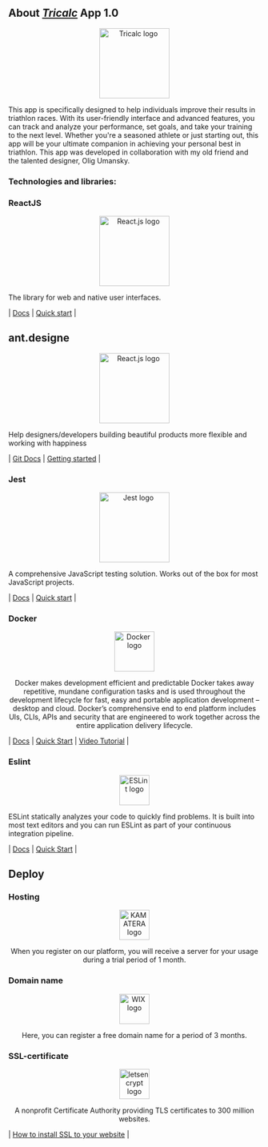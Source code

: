 ## About [***Tricalc***](https://pace-calculator.online) App 1.0

<p align="center"> 
    <a href="https://pace-calculator.online/">
         <picture>
            <source media="(prefers-color-scheme: dark)" srcset="https://raw.githubusercontent.com/rokokos97/tricalc/b37a836976e5735d1f4d87b703e5a636aecd9867/public/tri.svg">
            <source media="(prefers-color-scheme: light)" srcset="https://cdn-icons-png.flaticon.com/512/6835/6835995.png">
            <img alt="Tricalc logo" src="https://cdn-icons-png.flaticon.com/512/6835/6835995.png" height="140">
         </picture>
    </a>
</p>
<p>  
   This app is specifically designed to help individuals improve their results in triathlon races.
With its user-friendly interface and advanced features, you can track and analyze your performance,
set goals, and take your training to the next level. Whether you're a seasoned athlete or just starting out,
this app will be your ultimate companion in achieving your personal best in triathlon.
This app was developed in collaboration with my old friend and the talented designer, Olig Umansky.
</p>

### Technologies and libraries:

### ReactJS
<p align="center"> 
    <a href="https://react.dev/">
        <img src="https://upload.wikimedia.org/wikipedia/commons/a/a7/React-icon.svg" alt="React.js logo" height="140">
    </a>
</p>
<p>  
    The library for web and native user interfaces.
</p>

| [Docs](https://react.dev/learn) | [Quick start](https://react.dev/learn/installation) |

## ant.designe
<p align="center"> 
    <a href="https://ant.design/">
        <img src="https://www.specbee.com/sites/default/files/inline-images/Ant.png" alt="React.js logo" height="140">
    </a>
</p>
<p>  
    Help designers/developers building beautiful products more flexible and working with happiness

</p>

| [Git Docs](https://github.com/ant-design/ant-design) | [Getting started](https://ant.design/components/overview/) |

### Jest
<p align="center"> 
    <a href="https://jestjs.io/uk/">
        <img src="https://raw.githubusercontent.com/jestjs/jest/main/website/static/img/jest-readme-headline.png" alt="Jest logo" height="140">
    </a>
</p>
<p>  
    A comprehensive JavaScript testing solution. Works out of the box for most JavaScript projects.
</p>

| [Docs](https://github.com/jestjs/jest#getting-started) | [Quick start](https://jestjs.io/uk/docs/getting-started) |


### Docker
<p align="center"> 
    <a href="https://www.docker.com/">
        <img src="https://upload.wikimedia.org/wikipedia/commons/4/4e/Docker_%28container_engine%29_logo.svg" alt="Docker logo" height="80">
    </a>
</p>
<p align="center">  
    Docker makes development efficient and predictable
Docker takes away repetitive, mundane configuration tasks and is used throughout the development lifecycle for fast, easy and portable application development – desktop and cloud. Docker’s comprehensive end to end platform includes UIs, CLIs, APIs and security that are engineered to work together across the entire application delivery lifecycle.
</p>

| [Docs](https://docs.docker.com/) | [Quick Start](https://docs.docker.com/get-started/) | [Video Tutorial](https://www.youtube.com/watch?v=n9uCgUzfeRQ) |


### Eslint

<p align="center"> 
    <a href="https://eslint.org/">
        <img src="https://www.vectorlogo.zone/logos/eslint/eslint-ar21.svg" alt="ESLint logo" height="60">
    </a>
</p>
ESLint statically analyzes your code to quickly find problems. It is built into most text editors and you can run ESLint as part of your continuous integration pipeline.
<p align="center">  

</p>

| [Docs](https://eslint.org/docs/latest/) | [Quick Start](https://eslint.org/docs/latest/use/getting-started) |

## Deploy

### Hosting 

<p align="center"> 
    <a href="https://www.kamatera.com/">
        <img src="https://www.kamatera.com/images/logo.svg" alt="KAMATERA logo" height="60">
    </a>
</p>

<p align="center">  
    When you register on our platform, you will receive a server for your usage during a trial period of 1 month.
</p>

### Domain name

<p align="center"> 
    <a href="https://uk.wix.com/">
        <img src="https://logos-world.net/wp-content/uploads/2020/10/Wix-Logo.png" alt="WIX logo" height="60">
    </a>
</p>

<p align="center">  
    Here, you can register a free domain name for a period of 3 months.
</p>

### SSL-certificate

<p align="center"> 
    <a href="https://letsencrypt.org/">
        <img src="https://letsencrypt.org/images/letsencrypt-logo-horizontal.svg" alt="letsencrypt logo" height="60">
    </a>
</p>

<p align="center">  
    A nonprofit Certificate Authority providing TLS certificates to 300 million websites.
</p>

| [How to install SSL to your website](https://www.youtube.com/watch?v=HXQ2eLwvoxY&t=1112s) |
